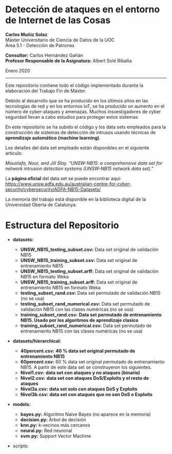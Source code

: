 # Detección de ataques en el entorno de Internet de las Cosas

**Carlos Muñiz Solaz**  
Máster Universitario de Ciencia de Datos de la UOC    
Área 5.1 - Detección de Patrones  

**Consultor:** Carlos Hernández Gañán  
**Profesor Responsable de la Asignatura:** Albert Solé Ribalta  

Enero 2020

---  

Este repositorio contiene todo el código implementado durante la elaboración del Trabajo Fin de Máster. 

Debido al desarrollo que se ha producido en los últimos años en las tecnologias de red y en los entornos IoT, se ha producido un aumento en el número de cyber-ataques y amenazas. Muchos insvestigadores de cyber seguridad llevan a cabo estudios para proteger estos sistemas.

En este repositorio se ha subido el código y los data sets empleados para la construcción de sistemas de detección de intrusos usando técnicas de **aprendizaje automático (machine learning)**.

Los detalles del data set empleado están disponibles en el siguiente articulo:

*Moustafa, Nour, and Jill Slay. "UNSW-NB15: a comprehensive data set for network intrusion detection systems (UNSW-NB15 network data set)."*

La **página oficial** del data set se puede encontrar aqui:  
https://www.unsw.adfa.edu.au/australian-centre-for-cyber-security/cybersecurity/ADFA-NB15-Datasets/

La memoria del trabajo está disponible en la biblioteca digital de la Universidad Oberta de Catalunya.

# Estructura del Repositorio

* **datasets:**
  - **UNSW_NB15_testing_subset.csv:** Data set original de validación NB15 
  - **UNSW_NB15_training_subset.csv:** Data set original de entrenamiento NB15 
  - **UNSW_NB15_testing_subset.arff:** Data set original de validación NB15 en formato Weka
  - **UNSW_NB15_training_subset.arff:** Data set original de entrenamiento NB15 en formato Weka
  - **testing_subset_rand.csv:** Data set permutado de validación NB15 (no se usa)
  - **testing_subset_rand_numerical.csv:** Data set permutado de validación NB15 con las clases numéricas (no se usa)
  - **training_subset_rand.csv:** **Data set permutado de entrenamiento NB15. Usado por los algoritmos de aprendizaje clasico**
  - **training_subset_rand_numerical.csv:** Data set permutado de entrenamiento NB15 con las clases numéricas (no se usa)
* **datasets/hierarchical:**
  - **40percent.csv:** 	**40 % data set original permutado de entrenamiento NB15**
  - **60percent.csv:** 	60 % data set original permutado de entrenamiento NB15. A partir de este data set se construyeron los siguientes.
  - **Nivel1.csv:** **data set con ataques y no ataques (binario)** 
  - **Nivel2.csv:** **data set con ataques DoS/Exploits y el resto de ataques**
  - **Nivel3a.csv:** **data set solo con ataques DoS y Exploits**
  - **Nivel3b.csv:** **data set con ataques que no son DoS o Exploits**

* **models:**
  - **bayes.py:** Algoritmo Naive Bayes (no aparece en la memoria)
  - **decision.py:** Árbol de decisión
  - **knn.py:** k-vecinos más cercanos
  - **neural.py:** Red neuronal 
  - **svm.py:** Support Vector Machine
* scripts:
